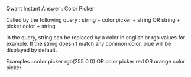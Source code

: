 Qwant Instant Answer : Color Picker

Called by the following query : string + color picker + string OR
                                string + picker color + string

In the query, string can be replaced by a color in english or rgb values for example.
If the string doesn't match any common color, blue will be displayed by default.

Examples : color picker rgb(255 0 0) OR color picker red OR orange color picker
